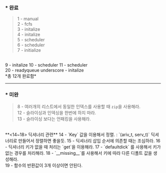 ### * 완료
>1 - manual  
2 - fcfs  
3 - initalize  
4 - initalize  
5 - scheduler  
6 - scheduler  
7 - initialize  
<br>
9 - initalize  
10 - scheduler   
11 - scheduler  
<br>
20 - readyqueue   
underscore - initalize   
<br>
*총 12개 완료함*

---
### * 미완
> 8 - 여러개의 리스트에서 동일한 인덱스를 사용할 때 `zip`을 사용해라.  
12 - 슬라이싱과 인덱싱을 한번에 하지 마라.  
13 - 슬라이싱 보다는 언패킹을 사용해라.  
<br>
**<14~18> 딕셔너리 관련**  
14 - `Key` 값을 이용해서 정렬.   
    : `(ariv_t, serv_t)` 딕셔너리로 만들어서 정렬하면 좋을듯.    
15 - 딕셔너리 삽입 순서에 의존할 때는 조심하라.  
16 - 딕셔너리 키가 없을 때 처리는 `get`을 이용해라.  
17 - `defaultdick` 를 사용해서 키가 없는 경우를 처리해라.  
18 - `__missing__`를 사용해서 키에 따라 다른 디폴트 값을 생성해라.  
<br>
19 - 함수의 반환값이 3개 이상이면 안된다.  
